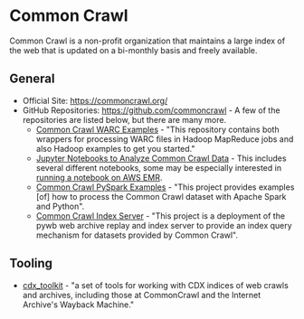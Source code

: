 # Common Crawl
Common Crawl is a non-profit organization that maintains a large index of the web that is updated on a bi-monthly basis and freely available.

## General
- Official Site: https://commoncrawl.org/
- GitHub Repositories: https://github.com/commoncrawl - A few of the repositories are listed below, but there are many more.
    - [Common Crawl WARC Examples](https://github.com/commoncrawl/cc-warc-examples) - "This repository contains both wrappers for processing WARC files in Hadoop MapReduce jobs and also Hadoop examples to get you started."
    - [Jupyter Notebooks to Analyze Common Crawl Data](https://github.com/commoncrawl/cc-notebooks) - This includes several different notebooks, some may be especially interested in [running a notebook on AWS EMR](https://github.com/commoncrawl/cc-notebooks/blob/main/cc-emr-notebook/cluster_setup.md).
    - [Common Crawl PySpark Examples](https://github.com/commoncrawl/cc-pyspark) - "This project provides examples [of] how to process the Common Crawl dataset with Apache Spark and Python".
    - [Common Crawl Index Server](https://github.com/commoncrawl/cc-index-server) - "This project is a deployment of the pywb web archive replay and index server to provide an index query mechanism for datasets provided by Common Crawl".

## Tooling
- [cdx_toolkit](https://github.com/cocrawler/cdx_toolkit) - "a set of tools for working with CDX indices of web crawls and archives, including those at CommonCrawl and the Internet Archive's Wayback Machine."